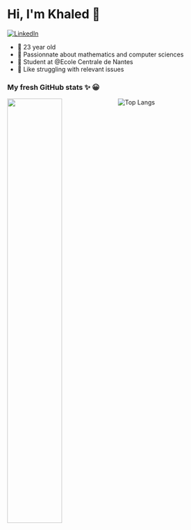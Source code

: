 #  Hi, I'm Khaled 👋
[![LinkedIn](https://img.shields.io/badge/LinkedIn-blue?style=flat&logo=linkedin&labelColor=blue)](https://www.linkedin.com/in/khaled-el-ghammarti/)

- :hatching_chick: 23 year old 
- :blue_book: Passionnate about mathematics and computer sciences
- :school: Student at @Ecole Centrale de Nantes
- :hammer: Like struggling with relevant issues
### My fresh GitHub stats :sparkles: :grinning:

[<img align="left" width="50%" src="https://github-readme-stats.vercel.app/api?username=KhaledELG&count_private=true&show_icons=true&theme=radical" />](https://github-readme-stats.vercel.app/api?username=KhaledELG&count_private=true&show_icons=true&theme=radical)
![Top Langs](https://github-readme-stats.vercel.app/api/top-langs/?username=KhaledELG&hide=TeX&layout=compact&theme=radical)
